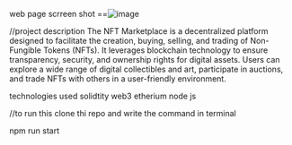  web page scrreen shot ==![image](https://github.com/user-attachments/assets/45da9272-64f6-4efe-a624-e0c079e640c0)


 //project description
 The NFT Marketplace is a decentralized platform designed to facilitate the creation, buying, selling, and trading of Non-Fungible Tokens (NFTs). It leverages blockchain technology to ensure transparency, security, and ownership rights for digital assets.
 Users can explore a wide range of digital collectibles and art, participate in auctions, and trade NFTs with others in a user-friendly environment.

technologies used 
solidtity
web3
etherium
node js



//to run this clone thi repo and 
write the command in terminal 

npm run start
